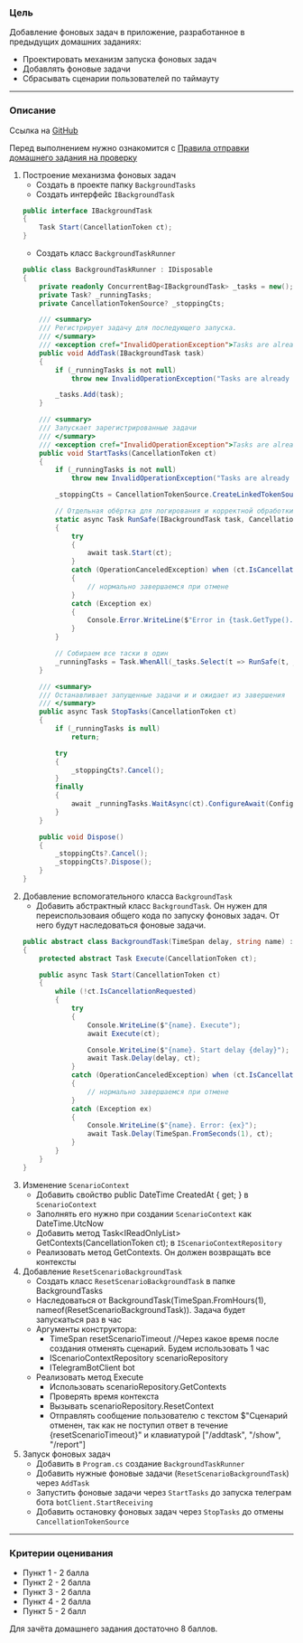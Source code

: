 ### Цель
    
Добавление фоновых задач в приложение, разработанное в предыдущих домашних заданиях:

- Проектировать механизм запуска фоновых задач
- Добавлять фоновые задачи
- Сбрасывать сценарии пользователей по таймауту

---

### Описание

Ссылка на [GitHub](https://github.com/OTUS-NET/C-Sharp-Basic/tree/main/Homeworks/15%20%D0%A4%D0%BE%D0%BD%D0%BE%D0%B2%D1%8B%D0%B5%20%D0%B7%D0%B0%D0%B4%D0%B0%D1%87%D0%B8)

Перед выполнением нужно ознакомится с [Правила отправки домашнего задания на проверку](https://github.com/OTUS-NET/C-Sharp-Basic/blob/main/Homeworks/README.md)

1. Построение механизма фоновых задач
    - Создать в проекте папку `BackgroundTasks`
    - Создать интерфейс `IBackgroundTask`
    ```csharp
    public interface IBackgroundTask
    {
        Task Start(CancellationToken ct);
    }
    ```
    - Создать класс `BackgroundTaskRunner`
    ```csharp
    public class BackgroundTaskRunner : IDisposable
    {
        private readonly ConcurrentBag<IBackgroundTask> _tasks = new();
        private Task? _runningTasks;
        private CancellationTokenSource? _stoppingCts;

        /// <summary>
        /// Регистрирует задачу для последующего запуска.
        /// </summary>
        /// <exception cref="InvalidOperationException">Tasks are already running</exception>
        public void AddTask(IBackgroundTask task)
        {
            if (_runningTasks is not null)
                throw new InvalidOperationException("Tasks are already running");

            _tasks.Add(task);
        }

        /// <summary>
        /// Запускает зарегистрированные задачи
        /// </summary>
        /// <exception cref="InvalidOperationException">Tasks are already running</exception>
        public void StartTasks(CancellationToken ct)
        {
            if (_runningTasks is not null)
                throw new InvalidOperationException("Tasks are already running");

            _stoppingCts = CancellationTokenSource.CreateLinkedTokenSource(ct);

            // Отдельная обёртка для логирования и корректной обработки отмены
            static async Task RunSafe(IBackgroundTask task, CancellationToken ct)
            {
                try
                {
                    await task.Start(ct);
                }
                catch (OperationCanceledException) when (ct.IsCancellationRequested)
                {
                    // нормально завершаемся при отмене
                }
                catch (Exception ex)
                {
                    Console.Error.WriteLine($"Error in {task.GetType().Name}: {ex}");
                }
            }

            // Собираем все таски в один
            _runningTasks = Task.WhenAll(_tasks.Select(t => RunSafe(t, _stoppingCts.Token)));
        }

        /// <summary>
        /// Останавливает запущенные задачи и и ожидает из завершения
        /// </summary>
        public async Task StopTasks(CancellationToken ct)
        {
            if (_runningTasks is null)
                return;

            try
            {
                _stoppingCts?.Cancel();
            }
            finally
            {
                await _runningTasks.WaitAsync(ct).ConfigureAwait(ConfigureAwaitOptions.SuppressThrowing);
            }
        }

        public void Dispose()
        {
            _stoppingCts?.Cancel();
            _stoppingCts?.Dispose();
        }
    }
    ```
2. Добавление вспомогательного класса `BackgroundTask`
    - Добавить абстрактный класс `BackgroundTask`. Он нужен для переиспользоваия общего кода по запуску фоновых задач. От него будут наследоваться фоновые задачи.
    ```csharp
    public abstract class BackgroundTask(TimeSpan delay, string name) : IBackgroundTask
    {
        protected abstract Task Execute(CancellationToken ct);

        public async Task Start(CancellationToken ct)
        {
            while (!ct.IsCancellationRequested)
            {
                try
                {
                    Console.WriteLine($"{name}. Execute");
                    await Execute(ct);

                    Console.WriteLine($"{name}. Start delay {delay}");
                    await Task.Delay(delay, ct);
                }
                catch (OperationCanceledException) when (ct.IsCancellationRequested)
                {
                    // нормально завершаемся при отмене
                }
                catch (Exception ex)
                {
                    Console.WriteLine($"{name}. Error: {ex}");
                    await Task.Delay(TimeSpan.FromSeconds(1), ct);
                }
            }
        }
    }
    ```
3. Изменение `ScenarioContext`
    - Добавить свойство public DateTime CreatedAt { get; } в `ScenarioContext`
    - Заполнять его нужно при создании `ScenarioContext` как DateTime.UtcNow
    - Добавить метод Task<IReadOnlyList<ScenarioContext>> GetContexts(CancellationToken ct); в `IScenarioContextRepository`
    - Реализовать метод GetContexts. Он должен возвращать все контексты
4. Добавление `ResetScenarioBackgroundTask`
    - Создать класс `ResetScenarioBackgroundTask` в папке BackgroundTasks
    - Наследоваться от BackgroundTask(TimeSpan.FromHours(1), nameof(ResetScenarioBackgroundTask)). Задача будет запускаться раз в час
    - Аргументы конструктора:
        - TimeSpan resetScenarioTimeout //Через какое время после создания отменять сценарий. Будем использовать 1 час
        - IScenarioContextRepository scenarioRepository
        - ITelegramBotClient bot
    - Реализовать метод Execute
        - Использовать scenarioRepository.GetContexts
        - Проверять время контекста
        - Вызывать scenarioRepository.ResetContext
        - Отправлять сообщение пользователю с текстом $"Сценарий отменен, так как не поступил ответ в течение {resetScenarioTimeout}" и клавиатурой ["/addtask", "/show", "/report"]
5. Запуск фоновых задач
    - Добавить в `Program.cs` создание `BackgroundTaskRunner`
    - Добавить нужные фоновые задачи (`ResetScenarioBackgroundTask`) через `AddTask`
    - Запустить фоновые задачи через `StartTasks` до запуска телеграм бота `botClient.StartReceiving`
    - Добавить остановку фоновых задач через `StopTasks` до отмены `CancellationTokenSource`
---

### Критерии оценивания

- Пункт 1 - 2 балла
- Пункт 2 - 2 балла
- Пункт 3 - 2 балла
- Пункт 4 - 2 балла
- Пункт 5 - 2 балл

Для зачёта домашнего задания достаточно 8 баллов.